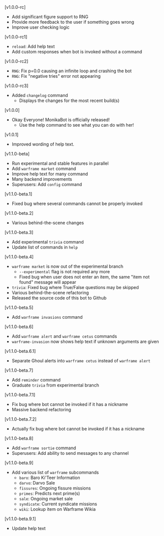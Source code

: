 [v1.0.0-rc]
- Add significant figure support to RNG
- Provide more feedback to the user if something goes wrong
- Improve user checking logic

[v1.0.0-rc1]
- `reload`: Add help text
- Add custom responses when bot is invoked without a command

[v1.0.0-rc2]
- `RNG`: Fix p=0.0 causing an infinite loop and crashing the bot
- `RNG`: Fix "negative tries" error not appearing

[v1.0.0-rc3]
- Added `changelog` command
    - Displays the changes for the most recent build(s)

[v1.0.0]
- Okay Everyone! MonikaBot is officially released!
    - Use the help command to see what you can do with her!

[v1.0.1]
- Improved wording of help text.

[v1.1.0-beta]
- Run experimental and stable features in parallel
- Add `warframe market` command
- Improve help text for many command
- Many backend improvements
- Superusers: Add `config` command

[v1.1.0-beta.1]
- Fixed bug where several commands cannot be properly invoked

[v1.1.0-beta.2]
- Various behind-the-scene changes

[v1.1.0-beta.3]
- Add experimental `trivia` command
- Update list of commands in `help`

[v1.1.0-beta.4]
- `warframe market` is now out of the experimental branch
    - `--experimental` flag is not required any more
    - Fixed bug when user does not enter an item, the same "item not found" message will appear
- `trivia`: Fixed bug where True/False questions may be skipped
- Various behind-the-scene refactoring
- Released the source code of this bot to Github

[v1.1.0-beta.5]
- Add `warframe invasions` command

[v1.1.0-beta.6]
- Add `warframe alert` and `warframe cetus` commands
- `warframe-invasion` now shows help text if unknown arguments are given

[v1.1.0-beta.6.1]
- Separate Ghoul alerts into `warframe cetus` instead of `warframe alert`

[v1.1.0-beta.7]
- Add `reminder` command
- Graduate `trivia` from experimental branch

[v1.1.0-beta.7.1]
- Fix bug where bot cannot be invoked if it has a nickname
- Massive backend refactoring

[v1.1.0-beta.7.2]
- Actually fix bug where bot cannot be invoked if it has a nickname

[v1.1.0-beta.8]
- Add `warframe sortie` command
- Superusers: Add ability to send messages to any channel

[v1.1.0-beta.9]
- Add various list of `warframe` subcommands
    - `baro`: Baro Ki'Teer Information
    - `darvo`: Darvo Sale
    - `fissures`: Ongoing fissure missions
    - `primes`: Predicts next prime(s)
    - `sale`: Ongoing market sale
    - `syndicate`: Current syndicate missions
    - `wiki`: Lookup item on Warframe Wikia

[v1.1.0-beta.9.1]
- Update help text
